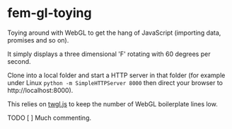 # fem-gl-toying
Toying around with WebGL to get the hang of JavaScript (importing data, promises and so on).

It simply displays a three dimensional 'F' rotating with 60 degrees per second.

Clone into a local folder and start a HTTP server in that folder (for example under Linux 
`python -m SimpleHTTPServer 8000` then direct your browser to http://localhost:8000).

This relies on [twgl.js](https://github.com/greggman/twgl.js/) to keep the number 
of WebGL boilerplate lines low.

TODO
[ ] Much commenting.
